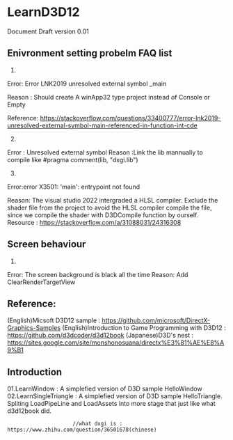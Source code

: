 # LearnD3D12
 
Document Draft version 0.01

## Enivronment setting probelm FAQ list

1. 
Error: Error LNK2019 unresolved external symbol _main

Reason : Should create A winApp32 type project instead of Console or Empty 

Reference: https://stackoverflow.com/questions/33400777/error-lnk2019-unresolved-external-symbol-main-referenced-in-function-int-cde

2. 
Error : Unresolved external symbol
Reason :Link the lib mannually to compile like  #pragma comment(lib, "dxgi.lib")

3. 
Error:error X3501: 'main': entrypoint not found

Reason: The visual studio 2022 intergraded a HLSL compiler.
        Exclude the shader file from the project to avoid the HLSL compiler compile the file,
        since we compile the shader with D3DCompile function by ourself.
Resource : https://stackoverflow.com/a/31088031/24316308

## Screen behaviour
1.
Error: The screen background is black all the time
Reason: Add ClearRenderTargetView

## Reference:
(English)Micsoft D3D12 sample : https://github.com/microsoft/DirectX-Graphics-Samples
(English)Introduction to Game Programming with D3D12 : https://github.com/d3dcoder/d3d12book
(Japanese)D3D's nest : https://sites.google.com/site/monshonosuana/directx%E3%81%AE%E8%A9%B1

## Introduction
01.LearnWindow : A simplefied version of D3D sample HelloWindow
02.LearnSingleTriangle : A simplefied version of D3D sample HelloTriangle.
                         Spliting LoadPipeLine and LoadAssets into more stage that just like what d3d12book did.

                         //what dxgi is : https://www.zhihu.com/question/36501678(chinese)
